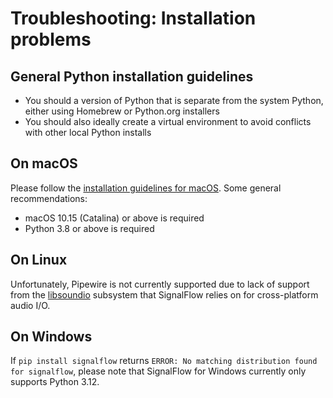 # Troubleshooting: Installation problems

## General Python installation guidelines

- You should a version of Python that is separate from the system Python, either using Homebrew or Python.org installers
- You should also ideally create a virtual environment to avoid conflicts with other local Python installs

## On macOS

Please follow the [installation guidelines for macOS](../installation/macos/index.md). Some general recommendations:

 - macOS 10.15 (Catalina) or above is required
 - Python 3.8 or above is required

## On Linux

Unfortunately, Pipewire is not currently supported due to lack of support from the [libsoundio](https://github.com/andrewrk/libsoundio) subsystem that SignalFlow relies on for cross-platform audio I/O. 
 
## On Windows

If `pip install signalflow` returns `ERROR: No matching distribution found for signalflow`, please note that SignalFlow for Windows currently only supports Python 3.12.

